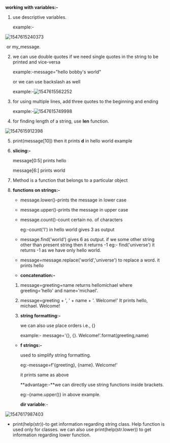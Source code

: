 **working with variables:-**

1. use descriptive variables.

   example:-

![1547615240373](https://github.com/adityakuppa26/Python-Notes/blob/lalith_notes/images/1547615240373.png)

​	or my_message.

2. we can use double quotes if we need single quotes in the string to be printed and vice-versa

   example:-message="hello bobby's world"

   or we can use backslash as well

   example:-![1547615562252](C:\Users\lchitrag\AppData\Roaming\Typora\typora-user-images\1547615562252.png)

3. for using multiple lines,  add three quotes to the beginning and ending

   example:-![1547615749998](C:\Users\lchitrag\AppData\Roaming\Typora\typora-user-images\1547615749998.png)

4. for finding length of a string, use **len** function.

![1547615912398](C:\Users\lchitrag\AppData\Roaming\Typora\typora-user-images\1547615912398.png)

5. print(message[10]) then it prints **d** in hello world example 

6. **slicing:-**

   message[0:5] prints hello <!--it doesnt include 5th index character-->

   message[6:] prints world

7. Method is a function that belongs to a particular object

8. **functions on strings:-**

   - message.lower()-prints the message in lower case

   - message.upper()-prints the message in upper case

   - message.count()-count certain no. of characters

     eg:-count('l') in hello world gives 3 as output

   - message.find('world') gives 6 as output. if we some other string other than present string then it returns -1 eg:- find('universe') it returns -1 as we have only hello world.

   - message=message.replace('world','universe') to replace a word. it prints hello <!--assigning is necessary-->

   - **concatenation:-**

   1. message=greeting+name returns hellomichael where greeting='hello' and name='michael'. 

   2. message=greeting + ', ' + name + '. Welcome!' It prints hello, michael. Welcome!

   3. **string formatting:-** 

      we can also use place orders i.e., {}

      example:- message='{}, {}. Welcome!'.format(greeting,name)

   - **f strings:-**

     used to simplify string formatting.

     eg:-message=f'{greeting}, {name}. Welcome!'

     it prints same as above

     **advantage:-**we can directly use string functions inside brackets.

     eg:-{name.upper()} in above example.

     

     **dir variable**:-

     

![1547617987403](C:\Users\lchitrag\AppData\Roaming\Typora\typora-user-images\1547617987403.png)

- print(help(str))-to get information regarding string class. Help function is used only for classes. we can also use print(help(str.lower)) to get information regarding lower function.
